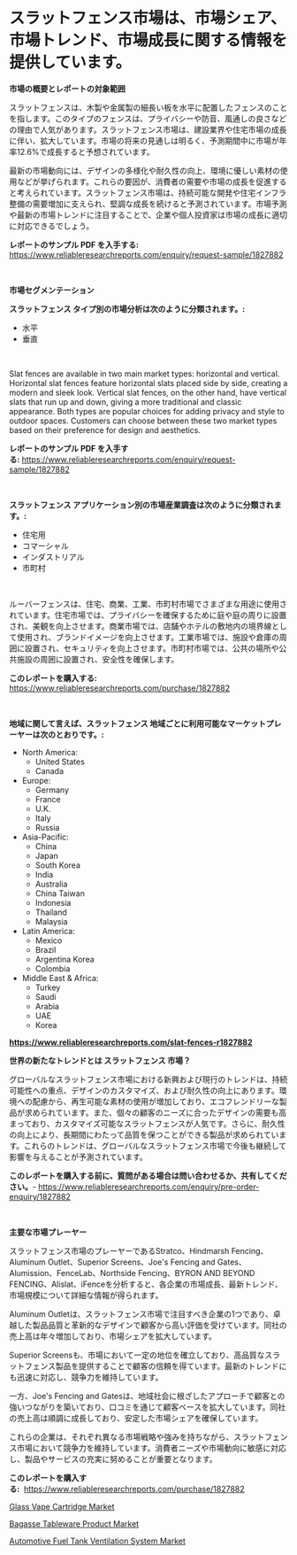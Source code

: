 <p><h1>スラットフェンス市場は、市場シェア、市場トレンド、市場成長に関する情報を提供しています。</h1></p><p><strong>市場の概要とレポートの対象範囲</strong></p>
<p><p>スラットフェンスは、木製や金属製の細長い板を水平に配置したフェンスのことを指します。このタイプのフェンスは、プライバシーや防音、風通しの良さなどの理由で人気があります。スラットフェンス市場は、建設業界や住宅市場の成長に伴い、拡大しています。市場の将来の見通しは明るく、予測期間中に市場が年率12.6%で成長すると予想されています。</p><p>最新の市場動向には、デザインの多様化や耐久性の向上、環境に優しい素材の使用などが挙げられます。これらの要因が、消費者の需要や市場の成長を促進すると考えられています。スラットフェンス市場は、持続可能な開発や住宅インフラ整備の需要増加に支えられ、堅調な成長を続けると予測されています。市場予測や最新の市場トレンドに注目することで、企業や個人投資家は市場の成長に適切に対応できるでしょう。</p></p>
<p><strong>レポートのサンプル PDF を入手する:</strong> <a href="https://www.reliableresearchreports.com/enquiry/request-sample/1827882">https://www.reliableresearchreports.com/enquiry/request-sample/1827882</a></p>
<p>&nbsp;</p>
<p><strong>市場セグメンテーション</strong></p>
<p><strong>スラットフェンス タイプ別の市場分析は次のように分類されます。:</strong></p>
<p><ul><li>水平</li><li>垂直</li></ul></p>
<p>&nbsp;</p>
<p><p>Slat fences are available in two main market types: horizontal and vertical. Horizontal slat fences feature horizontal slats placed side by side, creating a modern and sleek look. Vertical slat fences, on the other hand, have vertical slats that run up and down, giving a more traditional and classic appearance. Both types are popular choices for adding privacy and style to outdoor spaces. Customers can choose between these two market types based on their preference for design and aesthetics.</p></p>
<p><strong>レポートのサンプル PDF を入手する:</strong>&nbsp;<a href="https://www.reliableresearchreports.com/enquiry/request-sample/1827882">https://www.reliableresearchreports.com/enquiry/request-sample/1827882</a></p>
<p>&nbsp;</p>
<p><strong> スラットフェンス アプリケーション別の市場産業調査は次のように分類されます。:</strong></p>
<p><ul><li>住宅用</li><li>コマーシャル</li><li>インダストリアル</li><li>市町村</li></ul></p>
<p>&nbsp;</p>
<p><p>ルーバーフェンスは、住宅、商業、工業、市町村市場でさまざまな用途に使用されています。住宅市場では、プライバシーを確保するために庭や庭の周りに設置され、美観を向上させます。商業市場では、店舗やホテルの敷地内の境界線として使用され、ブランドイメージを向上させます。工業市場では、施設や倉庫の周囲に設置され、セキュリティを向上させます。市町村市場では、公共の場所や公共施設の周囲に設置され、安全性を確保します。</p></p>
<p><strong>このレポートを購入する:</strong>&nbsp; <a href="https://www.reliableresearchreports.com/purchase/1827882">https://www.reliableresearchreports.com/purchase/1827882</a></p>
<p>&nbsp;</p>
<p><strong>地域に関して言えば、スラットフェンス 地域ごとに利用可能なマーケットプレーヤーは次のとおりです。:</strong></p>
<p><ul>
    <li>
        North America:
        <ul>
            <li>United States</li>
            <li>Canada</li>
        </ul>
    </li>
    <li>
        Europe:
        <ul>
            <li>Germany</li>
            <li>France</li>
            <li>U.K.</li>
            <li>Italy</li>
            <li>Russia</li>
        </ul>
    </li>
    <li>
        Asia-Pacific:
        <ul>
            <li>China</li>
            <li>Japan</li>
            <li>South Korea</li>
            <li>India</li>
            <li>Australia</li>
            <li>China Taiwan</li>
            <li>Indonesia</li>
            <li>Thailand</li>
            <li>Malaysia</li>
        </ul>
    </li>
    <li>
        Latin America:
        <ul>
            <li>Mexico</li>
            <li>Brazil</li>
            <li>Argentina Korea</li>
            <li>Colombia</li>
        </ul>
    </li>
    <li>
        Middle East & Africa:
        <ul>
            <li>Turkey</li>
            <li>Saudi</li>
            <li>Arabia</li>
            <li>UAE</li>
            <li>Korea</li>
        </ul>
    </li>
    </ul></p>
<p><strong><a href="https://www.reliableresearchreports.com/slat-fences-r1827882">https://www.reliableresearchreports.com/slat-fences-r1827882</a></strong>&nbsp;</p>
<p><strong>世界の新たなトレンドとは スラットフェンス 市場？</strong></p>
<p><p>グローバルなスラットフェンス市場における新興および現行のトレンドは、持続可能性への重点、デザインのカスタマイズ、および耐久性の向上にあります。環境への配慮から、再生可能な素材の使用が増加しており、エコフレンドリーな製品が求められています。また、個々の顧客のニーズに合ったデザインの需要も高まっており、カスタマイズ可能なスラットフェンスが人気です。さらに、耐久性の向上により、長期間にわたって品質を保つことができる製品が求められています。これらのトレンドは、グローバルなスラットフェンス市場で今後も継続して影響を与えることが予測されています。</p></p>
<p><strong>このレポートを購入する前に、質問がある場合は問い合わせるか、共有してください。</strong>- <a href="https://www.reliableresearchreports.com/enquiry/pre-order-enquiry/1827882">https://www.reliableresearchreports.com/enquiry/pre-order-enquiry/1827882</a></p>
<p>&nbsp;</p>
<p><strong>主要な市場プレーヤー</strong></p>
<p><p>スラットフェンス市場のプレーヤーであるStratco、Hindmarsh Fencing、Aluminum Outlet、Superior Screens、Joe's Fencing and Gates、Alumission、FenceLab、Northside Fencing、BYRON AND BEYOND FENCING、Alislat、iFenceを分析すると、各企業の市場成長、最新トレンド、市場規模について詳細な情報が得られます。</p><p>Aluminum Outletは、スラットフェンス市場で注目すべき企業の1つであり、卓越した製品品質と革新的なデザインで顧客から高い評価を受けています。同社の売上高は年々増加しており、市場シェアを拡大しています。</p><p>Superior Screensも、市場において一定の地位を確立しており、高品質なスラットフェンス製品を提供することで顧客の信頼を得ています。最新のトレンドにも迅速に対応し、競争力を維持しています。</p><p>一方、Joe's Fencing and Gatesは、地域社会に根ざしたアプローチで顧客との強いつながりを築いており、口コミを通じて顧客ベースを拡大しています。同社の売上高は順調に成長しており、安定した市場シェアを確保しています。</p><p>これらの企業は、それぞれ異なる市場戦略や強みを持ちながら、スラットフェンス市場において競争力を維持しています。消費者ニーズや市場動向に敏感に対応し、製品やサービスの充実に努めることが重要となります。</p></p>
<p><strong>このレポートを購入する:</strong>&nbsp;&nbsp;<a href="https://www.reliableresearchreports.com/purchase/1827882">https://www.reliableresearchreports.com/purchase/1827882</a></p>
<p><p><a href="https://www.linkedin.com/pulse/glass-vape-cartridge-market-insight-trends-growth-forecasted-791he?trackingId=Y3198y06h0QJ7Mk2OyTZCw%3D%3D">Glass Vape Cartridge Market</a></p><p><a href="https://www.linkedin.com/pulse/bagasse-tableware-product-market-trends-analysis-forecasted-5plcf?trackingId=qrZ%2BDICnkdvfQ0YNj%2FuFAQ%3D%3D">Bagasse Tableware Product Market</a></p><p><a href="https://www.linkedin.com/pulse/automotive-fuel-tank-ventilation-system-market-provides-detailed-ltcme?trackingId=8L2gyytHUd2xl4VI%2B0oaJg%3D%3D">Automotive Fuel Tank Ventilation System Market</a></p></p>